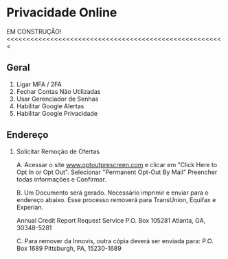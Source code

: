 # Privacidade Online

EM CONSTRUÇÃO! <<<<<<<<<<<<<<<<<<<<<<<<<<<<<<<<<<<<<<<<<<<<<<<<<<<<<<<

## Geral
1. Ligar MFA / 2FA
2. Fechar Contas Não Utilizadas
3. Usar Gerenciador de Senhas
4. Habilitar Google Alertas
5. Habilitar Google Privacidade

## Endereço

1. Solicitar Remoção de Ofertas

   A. Acessar o site www.optoutprescreen.com e clicar em "Click Here to Opt In or Opt Out".
   Selecionar "Permanent Opt-Out By Mail"
   Preencher todas informações e Confirmar.

   B. Um Documento será gerado. Necessário imprimir e enviar para o endereço abaixo.
   Esse processo removerá para TransUnion, Equifax e Experian.
   
   Annual Credit Report Request Service
   P.O. Box 105281
   Atlanta, GA, 30348-5281

   C. Para remover da Innovis, outra cópia deverá ser enviada para:
   P.O. Box 1689
   Pittsburgh, PA, 15230-1689
